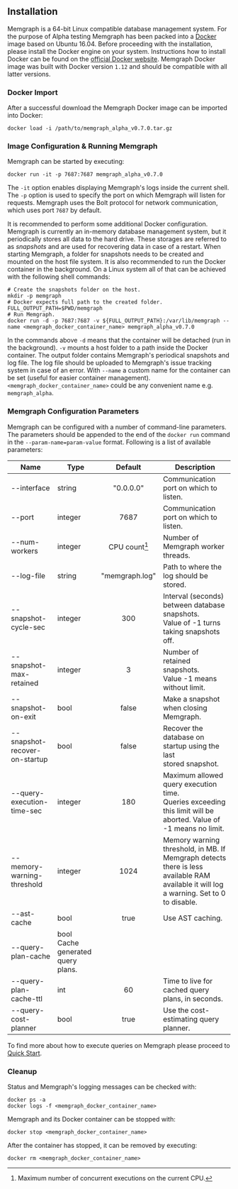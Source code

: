## Installation

Memgraph is a 64-bit Linux compatible database management system. For the
purpose of Alpha testing Memgraph has been packed into a
[Docker](https://www.docker.com) image based on Ubuntu 16.04. Before
proceeding with the installation, please install the Docker engine on your
system.  Instructions how to install Docker can be found on the
[official Docker website](https://docs.docker.com/engine/installation).
Memgraph Docker image was built with Docker version `1.12` and should be
compatible with all latter versions.

### Docker Import

After a successful download the Memgraph Docker image
can be imported into Docker:

```
docker load -i /path/to/memgraph_alpha_v0.7.0.tar.gz
```

### Image Configuration & Running Memgraph

Memgraph can be started by executing:

```
docker run -it -p 7687:7687 memgraph_alpha_v0.7.0
```

The `-it` option enables displaying Memgraph's logs inside the current shell.
The `-p` option is used to specify the port on which Memgraph will listen for
requests. Memgraph uses the Bolt protocol for network communication, which
uses port `7687` by default.

It is recommended to perform some additional Docker configuration. Memgraph is
currently an in-memory database management system, but it periodically stores
all data to the hard drive. These storages are referred to as *snapshots* and
are used for recovering data in case of a restart.  When starting Memgraph, a
folder for snapshots needs to be created and mounted on the host file system.
It is also recommended to run the Docker container in the background.  On a
Linux system all of that can be achieved with the following shell commands:

```
# Create the snapshots folder on the host.
mkdir -p memgraph
# Docker expects full path to the created folder.
FULL_OUTPUT_PATH=$PWD/memgraph
# Run Memgraph.
docker run -d -p 7687:7687 -v ${FULL_OUTPUT_PATH}:/var/lib/memgraph --name <memgraph_docker_container_name> memgraph_alpha_v0.7.0
```

In the commands above `-d` means that the container will be detached (run in
the background).  `-v` mounts a host folder to a path inside the Docker
container. The output folder contains Memgraph's periodical snapshots and log
file.  The log file should be uploaded to Memgraph's issue tracking system in
case of an error.  With `--name` a custom name for the container can be set
(useful for easier container management).  `<memgraph_docker_container_name>`
could be any convenient name e.g.  `memgraph_alpha`.

### Memgraph Configuration Parameters

Memgraph can be configured with a number of command-line parameters.  The
parameters should be appended to the end of the `docker run` command in the
`--param-name=param-value` format.  Following is a list of available
parameters:

 Name  | Type | Default | Description
-------|------|:-------:|-------------
 --interface | string | "0.0.0.0" | Communication port on which to listen.
 --port | integer | 7687 | Communication port on which to listen.
 --num-workers | integer | CPU count[^1] |  Number of Memgraph worker threads.
 --log-file | string | "memgraph.log" | Path to where the log should be stored.
 --snapshot-cycle-sec | integer | 300 | Interval (seconds) between database snapshots.<br/>Value of -1 turns taking snapshots off.
 --snapshot-max-retained | integer | 3 | Number of retained snapshots.<br/>Value -1 means without limit.
 --snapshot-on-exit | bool | false | Make a snapshot when closing Memgraph.
 --snapshot-recover-on-startup | bool | false | Recover the database on startup using the last<br/>stored snapshot.
 --query-execution-time-sec | integer | 180 | Maximum allowed query execution time. <br/>Queries exceeding this limit will be aborted. Value of -1 means no limit.
 --memory-warning-threshold | integer | 1024 | Memory warning threshold, in MB. If Memgraph detects there is less available RAM available it will log a warning. Set to 0 to disable.
 --ast-cache | bool | true | Use AST caching.
 --query-plan-cache | bool Cache generated query plans.
 --query-plan-cache-ttl | int | 60 | Time to live for cached query plans, in seconds.
 --query-cost-planner | bool | true | Use the cost-estimating query planner.

[^1]: Maximum number of concurrent executions on the current CPU.

To find more about how to execute queries on Memgraph please proceed to
[Quick Start](quick-start.md).

### Cleanup

Status and Memgraph's logging messages can be checked with:

```
docker ps -a
docker logs -f <memgraph_docker_container_name>
```


Memgraph and its Docker container can be stopped with:

```
docker stop <memgraph_docker_container_name>
```

After the container has stopped, it can be removed by
executing:

```
docker rm <memgraph_docker_container_name>
```

